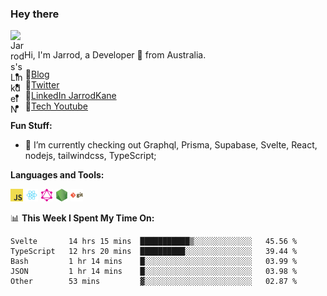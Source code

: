 ### Hey there
<a href="https://www.linkedin.com/in/jarrodkane/">
  <img align="left" alt="Jarrods's LinkdeIN" width="22px" src="https://cdn.jsdelivr.net/npm/simple-icons@v3/icons/linkedin.svg" />
</a>

<br />

Hi, I'm Jarrod, a Developer 🚀 from Australia.
- 📝[Blog](https://blog.jarrodkane.com)
- 📝[Twitter](https://twitter.com/grime_goblin)
- 📝[LinkedIn JarrodKane](https://www.linkedin.com/in/jarrodkane/)
- 🎥[Tech Youtube](https://www.youtube.com/channel/UCwBJ5gLp3trHUDtDjZvQH2Q)
  
**Fun Stuff:**

- 🌱 I’m currently checking out Graphql, Prisma, Supabase, Svelte, React, nodejs, tailwindcss, TypeScript; 


**Languages and Tools:**  

<code><img height="20" src="https://raw.githubusercontent.com/github/explore/80688e429a7d4ef2fca1e82350fe8e3517d3494d/topics/javascript/javascript.png"></code>
<code><img height="20" src="https://raw.githubusercontent.com/github/explore/80688e429a7d4ef2fca1e82350fe8e3517d3494d/topics/react/react.png"></code>
<code><img height="20" src="https://raw.githubusercontent.com/github/explore/5c058a388828bb5fde0bcafd4bc867b5bb3f26f3/topics/graphql/graphql.png"></code>
<code><img height="20" src="https://raw.githubusercontent.com/github/explore/80688e429a7d4ef2fca1e82350fe8e3517d3494d/topics/nodejs/nodejs.png"></code>
<code><img height="20" src="https://raw.githubusercontent.com/github/explore/80688e429a7d4ef2fca1e82350fe8e3517d3494d/topics/git/git.png"></code>

📊 **This Week I Spent My Time On:**
<!--START_SECTION:waka-->

```text
Svelte       14 hrs 15 mins  ███████████▒░░░░░░░░░░░░░   45.56 %
TypeScript   12 hrs 20 mins  ██████████░░░░░░░░░░░░░░░   39.44 %
Bash         1 hr 14 mins    █░░░░░░░░░░░░░░░░░░░░░░░░   03.99 %
JSON         1 hr 14 mins    █░░░░░░░░░░░░░░░░░░░░░░░░   03.98 %
Other        53 mins         ▓░░░░░░░░░░░░░░░░░░░░░░░░   02.87 %
```

<!--END_SECTION:waka-->
